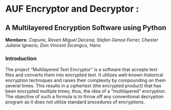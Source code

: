# AUF Encryptor and Decryptor :
## A Multilayered Encryption Software using Python

**Members:**
*Capuno, Raven Miguel
Decena, Stefen Genoa
Ferrer, Chester Juliane
Ignacio, Don Vincent
Sicangco, Hans*

### Introduction
The project “Multilayered Text Encryptor” is a software that accepts text files and
converts them into encrypted text. It utilizes well-known historical encryption techniques
and raises their complexity by compounding on them several times. This results in a
ciphertext (the encrypted product) that has been encrypted multiple times; thus, the idea
of a “multilayered” encryption. The objective of such a formula is to throw off any
conventional decryption program as it does not utilize standard procedures of
encryptions.
